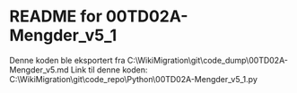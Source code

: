 # README for 00TD02A-Mengder_v5_1
Denne koden ble eksportert fra C:\WikiMigration\git\code_dump\00TD02A-Mengder_v5.md
Link til denne koden: C:\WikiMigration\git\code_repo\Python\00TD02A-Mengder_v5_1.py
